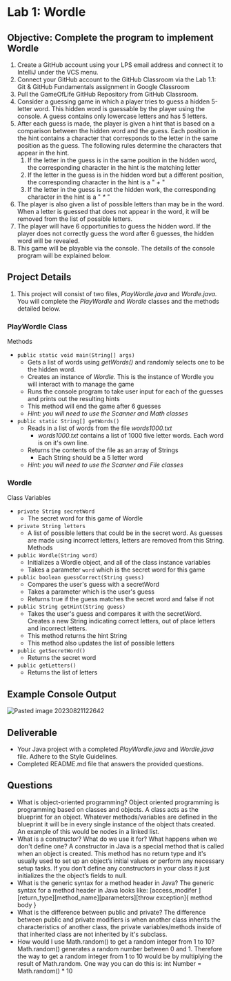 # Lab 1: Wordle

## Objective: Complete the program to implement Wordle
1. Create a GitHub account using your LPS email address and connect it to IntelliJ under the VCS menu. 
2. Connect your GitHub account to the GitHub Classroom via the Lab 1.1: Git & GitHub Fundamentals assignment in Google Classroom
3. Pull the GameOfLife GitHub Repository from GitHub Classroom.
4. Consider a guessing game in which a player tries to guess a hidden 5-letter word. This hidden word is guessable by the player using the console. A guess contains only lowercase letters and has 5 letters. 
5. After each guess is made, the player is given a hint that is based on a comparison between the hidden word and the guess. Each position in the hint contains a character that corresponds to the letter in the same position as the guess. The following rules determine the characters that appear in the hint.
	1. If the letter in the guess is in the same position in the hidden word, the corresponding character in the hint is the matching letter
	2. If the letter in the guess is in the hidden word but a different position, the corresponding character in the hint is a " *+* "
	2. If the letter in the guess is not the hidden work, the corresponding character in the hint is a  " *\** "
6. The player is also given a list of possible letters than may be in the word.  When a letter is guessed that does not appear in the word, it will be removed from the list of possible letters.
7. The player will have 6 opportunities to guess the hidden word. If the player does not correctly guess the word after 6 guesses, the hidden word will be revealed.
8. This game will be playable via the console. The details of the console program will be explained below.

## Project Details
1. This project will consist of two files, *PlayWordle.java* and *Wordle.java.* You will complete the *PlayWordle* and *Wordle* classes and the methods detailed below.

### PlayWordle Class
Methods
- ```public static void main(String[] args)```
	- Gets a list of words using *getWords()* and randomly selects one to be the hidden word.
	- Creates an instance of *Wordle.* This is the instance of Wordle you will interact with to manage the game
	- Runs the console program to take user input for each of the guesses and prints out the resulting hints
	- This method will end the game after 6 guesses
	- *Hint: you will need to use the Scanner and Math classes*
- ```public static String[] getWords()```
	- Reads in a list of words from the file *words1000.txt*
		- *words1000.txt* contains a list of 1000 five letter words. Each word is on it's own line.
	- Returns the contents of the file as an array of Strings
		- Each String should be a 5 letter word
	- *Hint: you will need to use the Scanner and File classes*

### Wordle
Class Variables
- ```private String secretWord```
	- The secret word for this game of Wordle
- ```private String letters```
	- A list of possible letters that could be in the secret word. As guesses are made using incorrect letters, letters are removed from this String.
Methods
- ```public Wordle(String word)```
	- Initializes a Wordle object, and all of the class instance variables
	- Takes a parameter ```word``` which is the secret word for this game
- ```public boolean guessCorrect(String guess)```
	- Compares the user's guess with a secretWord
	- Takes a parameter  which is the user's guess
	- Returns true if the guess matches the secret word and false if not
- ```public String getHint(String guess)```
	- Takes the user's guess and compares it with the secretWord. Creates a new String indicating correct letters, out of place letters and incorrect letters.
	- This method returns the hint String
	- This method also updates the list of possible letters 
- ```public getSecretWord()```
	- Returns the secret word
- ```public getLetters()```
	- Returns the list of letters

## Example Console Output
![Pasted image 20230821122642](https://github.com/gormes-EPIC/Wordle/assets/134316348/a60677e1-5a37-4f14-9e55-1cd581a9ac04)


## Deliverable
- Your Java project with a completed *PlayWordle.java* and *Wordle.java* file. Adhere to the Style Guidelines.
- Completed README.md file that answers the provided questions.

## Questions
- What is object-oriented programming?
Object oriented programming is programming based on classes and objects. A class acts as the blueprint for an object. Whatever methods/variables are defined in the blueprint it will be in every single instance of the object thats created. An example of this would be nodes in a linked list.
- What is a constructor? What do we use it for? What happens when we don't define one?
A constructor in Java is a special method that is called when an object is created. This method has no return type and it's usually used to set up an object’s initial values or perform any necessary setup tasks. If you don’t define any constructors in your class it just initializes the the object’s fields to null.
- What is the generic syntax for a method header in Java?
The generic syntax for a method header in Java looks like:
[access_modifer ][return_type][method_name][parameters][throw exception]{
method body
}
- What is the difference between public and private?
The difference between public and private modifiers is when another class inherits the characteristics of another class, the private variables/methods inside of that inherited class are not inherited by it's subclass.
- How would I use Math.random() to get a random integer from 1 to 10?
Math.random() generates a random number between 0 and 1. Therefore the way to get a random integer from 1 to 10 would be by multiplying the result of Math.random. One way you can do this is:
int Number = Math.random() * 10

